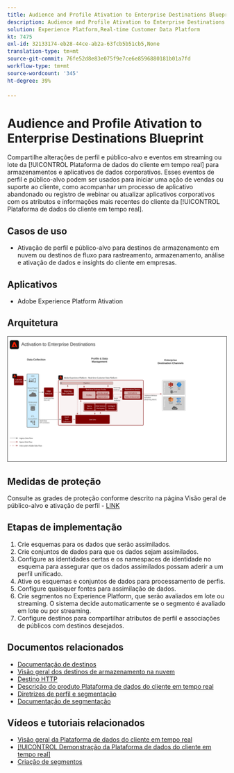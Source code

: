 ```yaml
---
title: Audience and Profile Ativation to Enterprise Destinations Blueprint
description: Audience and Profile Ativation to Enterprise Destinations
solution: Experience Platform,Real-time Customer Data Platform
kt: 7475
exl-id: 32133174-eb28-44ce-ab2a-63fcb5b51cb5,None
translation-type: tm+mt
source-git-commit: 76fe52d8e83e075f9e7ce6e8596880181b01a7fd
workflow-type: tm+mt
source-wordcount: '345'
ht-degree: 39%

---
```


# Audience and Profile Ativation to Enterprise Destinations Blueprint

Compartilhe alterações de perfil e público-alvo e eventos em streaming ou lote da [!UICONTROL Plataforma de dados do cliente em tempo real] para armazenamentos e aplicativos de dados corporativos. Esses eventos de perfil e público-alvo podem ser usados para iniciar uma ação de vendas ou suporte ao cliente, como acompanhar um processo de aplicativo abandonado ou registro de webinar ou atualizar aplicativos corporativos com os atributos e informações mais recentes do cliente da [!UICONTROL Plataforma de dados do cliente em tempo real].

## Casos de uso

* Ativação de perfil e público-alvo para destinos de armazenamento em nuvem ou destinos de fluxo para rastreamento, armazenamento, análise e ativação de dados e insights do cliente em empresas.

## Aplicativos

* Adobe Experience Platform Ativation

## Arquitetura

<img src="assets/enterprise_destination_activation.svg" alt="Arquitetura de referência para o cenário de Ativação Empresarial" style="border:1px solid #4a4a4a" />

## Medidas de proteção

Consulte as grades de proteção conforme descrito na página Visão geral de público-alvo e ativação de perfil - [LINK](overview.md)

## Etapas de implementação

1. Crie esquemas para os dados que serão assimilados.
1. Crie conjuntos de dados para que os dados sejam assimilados.
1. Configure as identidades certas e os namespaces de identidade no esquema para assegurar que os dados assimilados possam aderir a um perfil unificado.
1. Ative os esquemas e conjuntos de dados para processamento de perfis.
1. Configure quaisquer fontes para assimilação de dados.
1. Crie segmentos no Experience Platform, que serão avaliados em lote ou streaming. O sistema decide automaticamente se o segmento é avaliado em lote ou por streaming.
1. Configure destinos para compartilhar atributos de perfil e associações de públicos com destinos desejados.

## Documentos relacionados

* [Documentação de destinos](https://experienceleague.adobe.com/docs/experience-platform/destinations/catalog/overview.html?lang=pt-BR)
* [Visão geral dos destinos de armazenamento na nuvem](https://experienceleague.adobe.com/docs/experience-platform/destinations/catalog/cloud-storage/overview.html?lang=en#catalog)
* [Destino HTTP](https://experienceleague.adobe.com/docs/experience-platform/destinations/catalog/http-destination.html?lang=en#overview)
* [Descrição do produto Plataforma de dados do cliente em tempo real](https://helpx.adobe.com/br/legal/product-descriptions/real-time-customer-data-platform.html)
* [Diretrizes de perfil e segmentação](https://experienceleague.adobe.com/docs/experience-platform/profile/guardrails.html?lang=pt-BR)
* [Documentação de segmentação](https://experienceleague.adobe.com/docs/experience-platform/segmentation/api/streaming-segmentation.html?lang=pt-BR)

## Vídeos e tutoriais relacionados

* [Visão geral da Plataforma de dados do cliente em tempo real](https://experienceleague.adobe.com/docs/platform-learn/tutorials/application-services/rtcdp/understanding-the-real-time-customer-data-platform.html?lang=pt-BR)
* [[!UICONTROL Demonstração da Plataforma de dados do cliente em tempo real]](https://experienceleague.adobe.com/docs/platform-learn/tutorials/application-services/rtcdp/demo.html?lang=pt-BR)
* [Criação de segmentos](https://experienceleague.adobe.com/docs/platform-learn/tutorials/segments/create-segments.html?lang=pt-BR)
